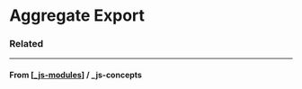 # Aggregate Export

### Related

---

#### **From** [[_js-modules]] / \_js-concepts

[//begin]: # "Autogenerated link references for markdown compatibility"
[_js-modules]: ../_js-modules "JS Modules"
[//end]: # "Autogenerated link references"

